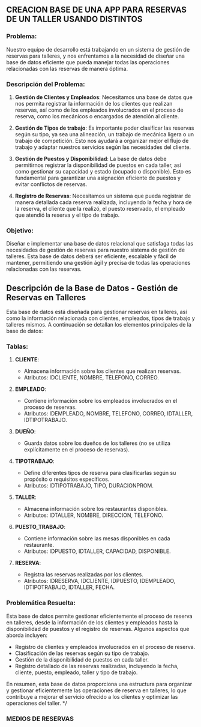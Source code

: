 ## CREACION BASE DE UNA APP PARA RESERVAS DE UN TALLER USANDO DISTINTOS


### Problema:

Nuestro equipo de desarrollo está trabajando en un sistema de gestión de reservas para talleres, y nos enfrentamos a la necesidad de diseñar una base de datos eficiente que pueda manejar todas las operaciones relacionadas con las reservas de manera óptima.

### Descripción del Problema:

1. **Gestión de Clientes y Empleados**: Necesitamos una base de datos que nos permita registrar la información de los clientes que realizan reservas, así como de los empleados involucrados en el proceso de reserva, como los mecánicos o encargados de atención al cliente.

2. **Gestión de Tipos de trabajo**: Es importante poder clasificar las reservas según su tipo, ya sea una alineación, un trabajo de mecánica ligera o un trabajo de competición. Esto nos ayudará a organizar mejor el flujo de trabajo y adaptar nuestros servicios según las necesidades del cliente.

3. **Gestión de Puestos y Disponibilidad**: La base de datos debe permitirnos registrar la disponibilidad de puestos en cada taller, así como gestionar su capacidad y estado (ocupado o disponible). Esto es fundamental para garantizar una asignación eficiente de puestos y evitar conflictos de reservas.

4. **Registro de Reservas**: Necesitamos un sistema que pueda registrar de manera detallada cada reserva realizada, incluyendo la fecha y hora de la reserva, el cliente que la realizó, el puesto reservado, el empleado que atendió la reserva y el tipo de trabajo.

### Objetivo:

Diseñar e implementar una base de datos relacional que satisfaga todas las necesidades de gestión de reservas para nuestro sistema de gestión de talleres. Esta base de datos deberá ser eficiente, escalable y fácil de mantener, permitiendo una gestión ágil y precisa de todas las operaciones relacionadas con las reservas.


## Descripción de la Base de Datos - Gestión de Reservas en Talleres

Esta base de datos está diseñada para gestionar reservas en talleres, así como la información relacionada con clientes, empleados, tipos de trabajo y talleres mismos. A continuación se detallan los elementos principales de la base de datos:

### Tablas:

1. **CLIENTE**:
   - Almacena información sobre los clientes que realizan reservas.
   - Atributos: IDCLIENTE, NOMBRE, TELEFONO, CORREO.

2. **EMPLEADO**:
   - Contiene información sobre los empleados involucrados en el proceso de reservas.
   - Atributos: IDEMPLEADO, NOMBRE, TELEFONO, CORREO, IDTALLER, IDTIPOTRABAJO.

3. **DUEÑO**:
   - Guarda datos sobre los dueños de los talleres (no se utiliza explícitamente en el proceso de reservas).

4. **TIPOTRABAJO**:
   - Define diferentes tipos de reserva para clasificarlas según su propósito o requisitos específicos.
   - Atributos: IDTIPOTRABAJO, TIPO, DURACIONPROM.

5. **TALLER**:
   - Almacena información sobre los restaurantes disponibles.
   - Atributos: IDTALLER, NOMBRE, DIRECCION, TELEFONO.

6. **PUESTO_TRABAJO**:
   - Contiene información sobre las mesas disponibles en cada restaurante.
   - Atributos: IDPUESTO, IDTALLER, CAPACIDAD, DISPONIBLE.

7. **RESERVA**:
   - Registra las reservas realizadas por los clientes.
   - Atributos: IDRESERVA, IDCLIENTE, IDPUESTO, IDEMPLEADO, IDTIPOTRABAJO, IDTALLER, FECHA.

### Problemática Resuelta:

Esta base de datos permite gestionar eficientemente el proceso de reserva en talleres, desde la información de los clientes y empleados hasta la disponibilidad de puestos y el registro de reservas. Algunos aspectos que aborda incluyen:

- Registro de clientes y empleados involucrados en el proceso de reserva.
- Clasificación de las reservas según su tipo de trabajo.
- Gestión de la disponibilidad de puestos en cada taller.
- Registro detallado de las reservas realizadas, incluyendo la fecha, cliente, puesto, empleado, taller y tipo de trabajo.

En resumen, esta base de datos proporciona una estructura para organizar y gestionar eficientemente las operaciones de reserva en talleres, lo que contribuye a mejorar el servicio ofrecido a los clientes y optimizar las operaciones del taller.
*/

### MEDIOS DE RESERVAS
